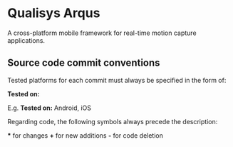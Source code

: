 # Qualisys Arqus
A cross-platform mobile framework for real-time motion capture applications.

## Source code commit conventions 
Tested platforms for each commit must always be specified in the form of:

__Tested on:__

E.g. __Tested on:__ Android, iOS

Regarding code, the following symbols always precede the description:

__*__ for changes 
__+__ for new additions
__-__ for code deletion

